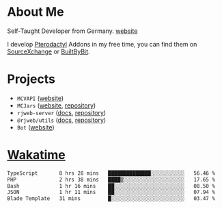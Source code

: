 # About Me

Self-Taught Developer from Germany. [website](https://rjansen.dev)

I develop [Pterodactyl](https://pterodactyl.io) Addons in my free time, you can find
them on [SourceXchange](https://www.sourcexchange.net/teams/356/profile) or [BuiltByBit](https://builtbybit.com/search/3078009).

# Projects

- `MCVAPI` ([website](https://versions.mcjars.app))
- `MCJars` ([website](https://mcjars.app), [repository](https://github.com/0x7d8/mcjar))
- `rjweb-server` ([docs](https://server.rjweb.dev), [repository](https://github.com/0x7d8/NPM_WEB-SERVER))
- `@rjweb/utils` ([docs](https://utils.rjweb.dev), [repository](https://github.com/0x7d8/rjweb-utils))
- `Bot` ([website](https://bot.rjns.dev))

# [Wakatime](https://wakatime.com/@0x7d8)

<!--START_SECTION:waka-->

```txt
TypeScript       8 hrs 28 mins   ██████████████░░░░░░░░░░░   56.46 %
PHP              2 hrs 38 mins   ████▒░░░░░░░░░░░░░░░░░░░░   17.65 %
Bash             1 hr 16 mins    ██░░░░░░░░░░░░░░░░░░░░░░░   08.50 %
JSON             1 hr 11 mins    ██░░░░░░░░░░░░░░░░░░░░░░░   07.94 %
Blade Template   31 mins         █░░░░░░░░░░░░░░░░░░░░░░░░   03.47 %
```

<!--END_SECTION:waka-->
